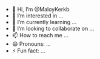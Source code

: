 - 👋 Hi, I’m @MaloyKerkb
- 👀 I’m interested in ...
- 🌱 I’m currently learning ...
- 💞️ I’m looking to collaborate on ...
- 📫 How to reach me ...
- 😄 Pronouns: ...
- ⚡ Fun fact: ...

<!---
MaloyKerkb/MaloyKerkb is a ✨ special ✨ repository because its `README.md` (this file) appears on your GitHub profile.
You can click the Preview link to take a look at your changes.
--->
